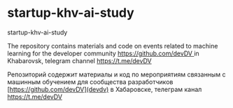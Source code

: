 # startup-khv-ai-study
startup-khv-ai-study

The repository contains materials and code on events related to machine learning for the developer community [https://github.com/devDV ](devdv) in Khabarovsk, telegram channel https://t.me/devDV

Репозиторий содержит материалы и код по мероприятиям связанным с машинным обучением для сообщества разработчиков [https://github.com/devDV](devdv) в Хабаровске, телеграм канал https://t.me/devDV
